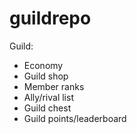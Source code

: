 # guildrepo

Guild:
 - Economy
 - Guild shop
 - Member ranks
 - Ally/rival list
 - Guild chest
 - Guild points/leaderboard
